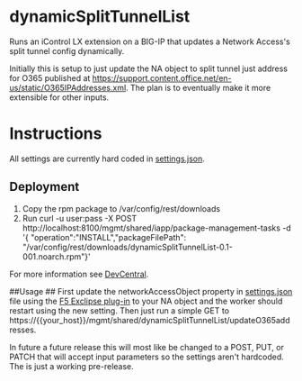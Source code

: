 # dynamicSplitTunnelList

Runs an iControl LX extension on a BIG-IP that updates a Network Access's split tunnel config dynamically.

Initially this is setup to just update the NA object to split tunnel just address for O365 published at https://support.content.office.net/en-us/static/O365IPAddresses.xml.  The plan is to eventually make it more extensible for other inputs.

# Instructions

All settings are currently hard coded in [settings.json](/nodejs/settings.json).

## Deployment ##
1. Copy the rpm package to /var/config/rest/downloads
2. Run curl -u user:pass -X POST http://localhost:8100/mgmt/shared/iapp/package-management-tasks -d '{ "operation":"INSTALL","packageFilePath": "/var/config/rest/downloads/dynamicSplitTunnelList-0.1-001.noarch.rpm"}'

For more information see [DevCentral](https://devcentral.f5.com/Wiki/Default.aspx?Page=HowToSamples_deploy_icontrol_extension&NS=iControlLX).

##Usage ##
First update the networkAccessObject property in [settings.json](/nodejs/settings.json) file using the [F5 Exclipse plug-in](https://devcentral.f5.com/articles/f5-programmability-for-eclipse-installation-instructions-20883) to your NA object and the worker should restart using the new setting.  Then just run a simple GET to https://{{your_host}}/mgmt/shared/dynamicSplitTunnelList/updateO365addresses.

In future a future release this will most like be changed to a POST, PUT, or PATCH that will accept input parameters so the settings aren't hardcoded.  The is just a working pre-release.
